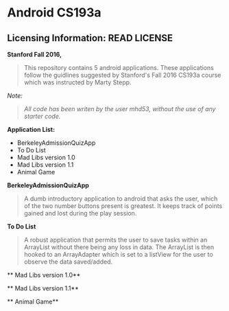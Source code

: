 # Android CS193a
## Licensing Information: READ LICENSE
**Stanford Fall 2016,** 
>This repository contains 5 android applications. These applications follow the guidlines suggested by Stanford's Fall 2016 CS193a course which was instructed by Marty Stepp.

*Note:*
>*All code has been writen by the user mhd53, without the use of any starter code.*

**Application List:** 

* BerkeleyAdmissionQuizApp
* To Do List
* Mad Libs version 1.0
* Mad Libs version 1.1
* Animal Game

**BerkeleyAdmissionQuizApp**
> A dumb introductory application to android that asks the user, which of the two number buttons present is greatest. 
It keeps track of points gained and lost during the play session.

**To Do List**
> A robust application that permits the user to save tasks within an ArrayList without there being any loss in data.
The ArrayList is then hooked to an ArrayAdapter which is set to a listView for the user to observe the data saved/added.

** Mad Libs version 1.0**
>

** Mad Libs version 1.1**
>

** Animal Game**
>



